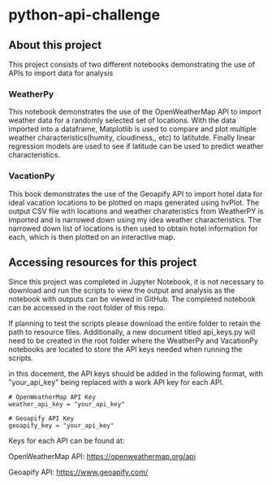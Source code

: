 # python-api-challenge

## About this project
This project consists of two different notebooks demonstrating the use of APIs to import data for analysis

### WeatherPy
This notebook demonstrates the use of the OpenWeatherMap API to import weather data for a randomly selected set of locations. With the data imported into a dataframe, Matplotlib is used to compare and plot multiple weather characteristics(humity, cloudiness,, etc) to latitutde. Finally linear regression models are used to see if latitude can be used to predict weather characteristics. 

### VacationPy
This book demonstrates the use of the Geoapify API to import hotel data for ideal vacation locations to be plotted on maps generated using hvPlot. The output CSV file with locations and weather charateristics from WeatherPY is imported and is narrowed down using my idea weather characteristics. The narrowed down list of locations is then used to obtain hotel information for each, which is then plotted on an interactive map. 

## Accessing resources for this project

Since this project was completed in Jupyter Notebook, it is not necessary to download and run the scripts to view the output and analysis as the notebook with outputs can be viewed in GitHub. The completed notebook can be accessed in the root folder of this repo. 

If planning to test the scripts please download the entire folder to retain the path to resource files. Additionally, a new document titled api_keys.py will need to be created in the root folder where the WeatherPy and VacationPy notebooks are located to store the API keys needed when running the scripts. 

in this docement, the API keys should be added in the following format, with "your_api_key" being replaced with a work API key for each API. 

```
# OpenWeatherMap API Key
weather_api_key = "your_api_key"

# Geoapify API Key
geoapify_key = "your_api_key"
```
Keys for each API can be found at:

OpenWeatherMap API: https://openweathermap.org/api

Geoapify API: https://www.geoapify.com/

